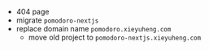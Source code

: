- 404 page
- migrate `pomodoro-nextjs`
- replace domain name `pomodoro.xieyuheng.com`
  - move old project to `pomodoro-nextjs.xieyuheng.com`
